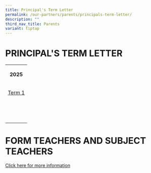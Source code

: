 ```yaml
---
title: Principal's Term Letter
permalink: /our-partners/parents/principals-term-letter/
description: ""
third_nav_title: Parents
variant: tiptap
---
```

<h1><strong>PRINCIPAL'S TERM LETTER</strong></h1>
<table style="minWidth: 25px">
<colgroup>
<col>
</colgroup>
<tbody>
<tr>
<th rowspan="1" colspan="1">
<p>2025</p>
</th>
</tr>
<tr>
<td rowspan="1" colspan="1">
<p><a href="/files/Term Letters/2025/Term_1_Letter_2025.pdf" rel="noopener nofollow" target="_blank">Term 1</a>
</p>
</td>
</tr>
<tr>
<td rowspan="1" colspan="1">
<p></p>
</td>
</tr>
<tr>
<td rowspan="1" colspan="1">
<p></p>
</td>
</tr>
<tr>
<td rowspan="1" colspan="1">
<p></p>
</td>
</tr>
</tbody>
</table>
<p></p>
<h1><strong>FORM TEACHERS AND SUBJECT TEACHERS</strong></h1>
<p><a href="/files/Semester 2 2024/Form_teachers_and_subject_teachers.pdf" rel="noopener noreferrer nofollow" target="_blank">Click here for more information</a>
</p>
<p></p>